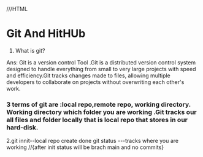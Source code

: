 ///HTML













# Git And HitHUb

1. What is git?



Ans: Git is a version control Tool .Git is a distributed version control system designed to handle everything from small to very large projects with speed and efficiency.Git tracks changes made to files, allowing multiple developers to collaborate on projects without overwriting each other's work.


### 3 terms of git are :local repo,remote repo, working directory. Working directory which folder you are working .Git tracks our all files and folder locally that is local repo that stores in our hard-disk.


2.git innit--local repo create done
git status ---tracks where you are working //{after init status will be brach main and no commits}







